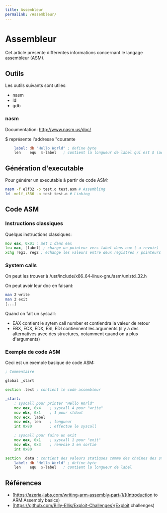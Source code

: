 ```yaml
---
title: Assembleur
permalink: /Assembleur/
---
```


# Assembleur

Cet article présente différentes informations concernant le langage assembleur (ASM).

Outils
------

Les outils suivants sont utiles:

-   nasm
-   ld
-   gdb

### nasm

Documentation: <http://www.nasm.us/doc/>

$ représente l'addresse "courante

``` asm
    label: db "Hello World" ; define byte
    len    equ  $-label   ; contient la longueur de label qui est $ (adresse courante) - label (adresse du début de la chaîne)
```

Génération d'executable
-----------------------

Pour générer un executable à partir de code ASM:

``` bash
nasm -f elf32 -o test.o test.asm # Assembling
ld -melf_i386 -o test test.o # Linking
```

Code ASM
--------

### Instructions classiques

Quelqus instructions classiques:

``` asm
mov eax, 0x01 ; met 1 dans eax
lea eax, [label] ; charge un pointeur vers label dans eax ( a revoir)
xchg reg1, reg2 ; échange les valeurs entre deux registres / pointeurs
```

### System calls

On peut les trouver à /usr/include/x86_64-linux-gnu/asm/unistd_32.h

On peut avoir leur doc en faisant:

``` bash
man 2 write
man 2 exit
[...]
```

Quand on fait un syscall:

-   EAX contient le sytem call number et contiendra la valeur de retour
-   EBX, ECX, EDX, ESI, EDI contiennent les arguments (il y a des alternatives avec des structures, notamment quand on a plus d'arguments)

### Exemple de code ASM

Ceci est un exemple basique de code ASM:

``` asm
; Commentaire

global _start

section .text ; contient le code assembleur

_start:
    ; syscall pour printer "Hello World"
    mov eax, 0x4    ; syscall 4 pour "write"
    mov ebx, 0x1    ; 1 pour stdout
    mov ecx, label
    mov edx, len    ; longueur
    int 0x80        ; effectue le syscall

    ; syscall pour faire un exit
    mov eax, 0x1    ; syscall 1 pour "exit"
    mov ebx, 0x3    ; renvoie 3 en sortie
    int 0x80

section .data ; contient des valeurs statiques comme des chaînes des strings
    label: db "Hello World" ; define byte
    len    equ  $-label   ; contient la longueur de label
```

## Références
- [https://azeria-labs.com/writing-arm-assembly-part-1/](Introduction to ARM Assembly basics)
- [https://github.com/Billy-Ellis/Exploit-Challenges}(Exploit challenges)
